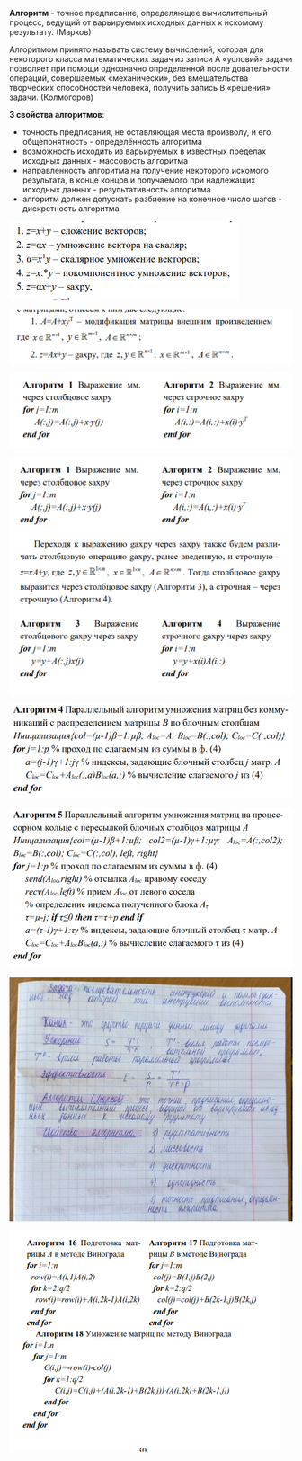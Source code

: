 **Алгоритм** - точное предписание, определяющее вычислительный процесс, ведущий от варьируемых исходных данных к искомому результату. (Марков)

Алгоритмом принято называть систему вычислений, которая для некоторого класса математических задач из записи А «условий» задачи позволяет при помощи однозначно определенной после довательности операций, совершаемых «механически», без вмешательства творческих способностей человека, получить запись В «решения» задачи. (Колмогоров)

**3 свойства алгоритмов**:
- точность предписания, не оставляющая места произволу, и его общепонятность - определённость алгоритма 
- возможность исходить из варьируемых в известных пределах исходных данных  - массовость алгоритма
- направленность алгоритма на получение некоторого искомого результата, в конце концов и получаемого при надлежащих исходных данных - результативность алгоритма
- алгоритм должен допускать разбиение на конечное число шагов - дискретность алгоритма

![alt text](image-4.png)

![alt text](image-5.png)

![alt text](image-6.png)

![alt text](image-7.png)

![alt text](image-8.png)

![alt text](image-9.png)

![alt text](image-10.png)

![alt text](image-11.png)
